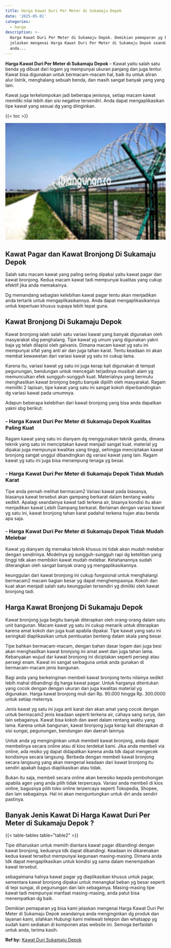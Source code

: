 ```yaml
---
title: Harga Kawat Duri Per Meter di Sukamaju Depok
date: '2025-05-01'
categories:
  - harga
description: >-
  Harga Kawat Duri Per Meter di Sukamaju Depok. Demikian pemaparan yg bisa kami
  jelaskan mengenai Harga Kawat Duri Per Meter di Sukamaju Depok seandainya
  anda...
---
```


**Harga Kawat Duri Per Meter di Sukamaju Depok** – Kawat yaitu salah satu benda yg dibuat dari logam yg mempunyai ukuran panjang dan juga lentur. Kawat bisa digunakan untuk bermacam-macam hal, baik itu untuk aliran alur listrik, menghalang sebuah benda, dan masih sangat banyak yang yang lain.

Kawat juga terkelompokan jadi beberapa jenisnya, setiap macam kawat memiliki nilai lebih dan sisi negative tersendiri. Anda dapat mengaplikasikan tipe kawat yang sesuai dg yang diinginkan.

{{< toc >}}

![Harga Kawat Duri Per Meter di Sukamaju Depok](/images/jual-kawat-murah47.png)

## Kawat Pagar dan Kawat Bronjong Di Sukamaju Depok

Salah satu macam kawat yang paling sering dipakai yaitu kawat pagar dan kawat bronjong. Kedua macam kawat tadi mempunyai kualitas yang cukup efektif jika anda memakainya.

Dg memandang sebagian kelebihan kawat pagar tentu akan menjadikan anda tertarik untuk mengaplikasikannya. Anda dapat mengaplikasikannya untuk keperluan khusus supaya lebih tepat guna.

## Kawat Bronjong Di Sukamaju Depok

Kawat bronjong ialah salah satu variasi kawat yang banyak digunakan oleh masyarakat sbg penghalang. Tipe kawat yg umum yang digunakan yakni baja yg telah dilapisi oleh galvanis. Dimana macam kawat yg satu ini mempunyai sifat yang anti air dan juga tahan karat. Tentu keadaan ini akan membat kewawetan dari variasi kawat yg satu ini cukup lama.

Karena itu, variasi kawat yg satu ini juga kerap kali digunakan di tempat pegunungan, bendungan untuk mencegah terjadinya musibah alam yg memunculkan efek sungguh-sungguh kuat. Materialnya yang bermutu menghasilkan kawat bronjong begitu banyak dipilih oleh masyarakat. Ragam memiliki 2 lapisan, tipe kawat yang satu ini sangat kokoh diperbandingkan dg variasi kawat pada umumnya.

Adapun beberapa kelebihan dari kawat bronjong yang bisa anda dapatkan yakni sbg berikut:

### \- Harga Kawat Duri Per Meter di Sukamaju Depok Kualitas Paling Kuat

Ragam kawat yang satu ini dianyam dg menggunakan teknik ganda, dimana teknik yang satu ini menciptakan kawat menjadi sangat kuat. material yg dipakai juga mempunyai kwalitas yang tinggi, sehingga menciptakan kawat bronjong sangat unggul dibandingkan dg variasi kawat yang lain. Ragam kawat yg satu ini juga bisa menampung tenaga yg besar.

### \- Harga Kawat Duri Per Meter di Sukamaju Depok Tidak Mudah Karat

Tipe anda pernah melihat bermacam2 Variasi kawat pada biasanya, biasanya kawat tersebut akan gampang berkarat dalam bentang waktu sedikit. Apalagi seandainya kawat tadi terkena air, bisanya kondisi itu akan menjadikan kawat Lebih Gampang berkarat. Berlainan dengan variasi kawat yg satu ini, kawat bronjong tahan karat padahal terkena hujan atau benda apa saja.

### \- Harga Kawat Duri Per Meter di Sukamaju Depok Tidak Mudah Melebar

Kawat yg dianyam dg memakai teknik khusus ini tidak akan mudah melebar dengan sendirinya. Modelnya yg sungguh-sungguh rapi dg ketelitian yang tinggi tdk akan membikin kawat mudah melebar. Ketahanannya sudah diterangkan oleh sangat banyak orang yg mengaplikasikannya.

keunggulan dari kawat bronjong ini cukup fungsional untuk menghalangi bermacam2 macam bagian besar yg dapat menghempasnya. Kokoh dan kuat akan menjadi salah satu keunggulan tersendiri yg dimiliki oleh kawat bronjong tadi.

## Harga Kawat Bronjong Di Sukamaju Depok

Kawat bronjong juga begitu banyak diterapkan oleh orang-orang dalam satu unit bangunan. Macam kawat yg satu ini cukup menarik untuk diterapkan karena amat kokoh dan juga kuat apabila dipakai. Tipe kawat yang satu ini seringkali diaplikasikan untuk pembuatan benteng dalam skala yang besar.

Tipe bahkan bermacam-macam, dengan bahan dasar logam dan juga besi akan menghasilkan kawat bronjong ini amat awet dan juga tahan lama. Kebanyakan wujud dar kawat bronjong ini diciptakan seperti persegi atau persegi enam. Kawat ini sangat serbaguna untuk anda gunakan di bermacam-macam jenis bangunan.

Bagi anda yang berkeinginan membeli kawat bronjong tentu nilainya sedikit lebih mahal dibandingi dg harga kawat pagar. Untuk harganya ditentukan yang cocok dengan dengan ukuran dan juga kwalitas material yg digunakan. Harga kawat bronjong muli dari Rp. 90.000 hingga Rp. 300.0000 untuk setiap meternya.

Jenis kawat yg satu ini juga anti karat dan akan amat yang cocok dengan untuk bermacam2 jenis keadaan seperti terkena air, cahaya sang surya, dan lain sebagainya. Kawat bisa kokoh dan awet dalam rentang waktu yang lama. Karena untuk bangunan, kawat bronjong juga kerap kali diterapkan di sisi sungai, pegunungan, bendungan dan daerah lainnya.

Untuk anda yg menginginkan untuk membeli kawat bronjong, anda dapat membelinya secara online atau di kios terdekat kami. Jika anda membeli via online, ada resiko yg dapat didapatkan karena anda tdk dapat mengecek kondisinya secara langsung. Berbeda dengan membeli kawat bronjong secara langsung yang akan mengenal keadaan dari kawat bronjong itu sendiri apakah bagus diaplikasikan atau tidak.

Bukan itu saja, membeli secara online akan beresiko kepada pembohongan apabila agen yang anda pilih tidak terpercaya. Variasi anda membeli di kios online, bagusnya pilih toko online terpercaya seperti Tokopedia, Shopee, dan lain sebagainya. Hal ini akan menguntungkan untuk diri anda sendiri pastinya.

## Banyak Jenis Kawat Di Harga Kawat Duri Per Meter di Sukamaju Depok ?

{{< table-tables table="table2" >}}

Tipe diharuskan untuk memlih diantara kawat pagar dibandingi dengan kawat bronjong, keduanya tdk dapat dibandingi. Keadaan ini dikarenakan kedua kawat tersebut mempunyai kegunaan masing-masing. Dimana anda tdk dapat mengaplikasikan untuk kondisi yg sama dalam menempatkan kawat tersebut.

sebagaimana halnya kawat pagar yg diaplikasikan khusus untuk pagar, sementara kawat bronjong dipakai untuk menangkal beban yg besar seperti di tepi sungai, di pegunungan dan lain sebagainya. Masing-masing tipe kawat tadi mempunyai manfaat masing-masing, anda patut bisa menempatkan dg baik.

Demikian pemaparan yg bisa kami jelaskan mengenai Harga Kawat Duri Per Meter di Sukamaju Depok seandainya anda menginginkan dg produk dan layanan kami, silahkan Hubungi kami melewati telepon dan whatsapp yg sudah kami sediakan di komponen atas website ini. Semoga berfaidah untuk anda, terima kasih.

**Ref by:** [Kawat Duri Sukamaju Depok](https://id.wikipedia.org/wiki/Kawat)
